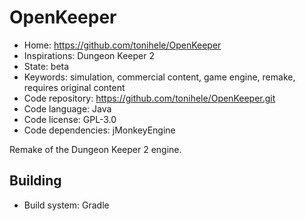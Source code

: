 # OpenKeeper

- Home: https://github.com/tonihele/OpenKeeper
- Inspirations: Dungeon Keeper 2
- State: beta
- Keywords: simulation, commercial content, game engine, remake, requires original content
- Code repository: https://github.com/tonihele/OpenKeeper.git
- Code language: Java
- Code license: GPL-3.0
- Code dependencies: jMonkeyEngine

Remake of the Dungeon Keeper 2 engine.

## Building

- Build system: Gradle
